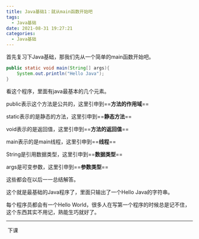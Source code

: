 ```yaml
---
title: Java基础1：就从main函数开始吧
tags: 
  - Java基础
date: 2021-08-31 19:27:21
categories:
  - Java基础
---
```


首先复习下Java基础，那我们先从一个简单的main函数开始吧。

```java
public static void main(String[] args){
    System.out.println("Hello Java");
}
```

看这个程序，里面有java最基本的几个元素。

public表示这个方法是公共的，这里引申到==**方法的作用域**==

static表示的是静态的方法，这里引申到==**静态方法**==

void表示的是返回值，这里引申到==**方法的返回值**==

main表示的是main线程，这里引申到==**线程**==

String是引用数据类型，这里引申到==**数据类型**==

args是可变参数，这里引申到==**参数类型**==

这些都会在以后一一总结解答。

这个就是最基础的Java程序了，里面只输出了一个Hello Java的字符串。

每个程序员都会有一个Hello World，很多人在写第一个程序的时候总是记不住，这个东西其实不用记，熟能生巧就好了。

-------

​																				下课

